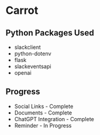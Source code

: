 # Carrot

## Python Packages Used
- slackclient
- python-dotenv
- flask
- slackeventsapi
- openai

## Progress
 - Social Links - Complete
 - Documents - Complete
 - ChatGPT Integration - Complete
 - Reminder - In Progress